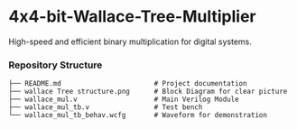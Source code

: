 # 4x4-bit-Wallace-Tree-Multiplier
High-speed and efficient binary multiplication for digital systems.

### Repository Structure
```text
├── README.md                       # Project documentation
├── wallace Tree structure.png      # Block Diagram for clear picture
├── wallace_mul.v                   # Main Verilog Module
├── wallace_mul_tb.v                # Test bench
└── wallace_mul_tb_behav.wcfg       # Waveform for demonstration
```
